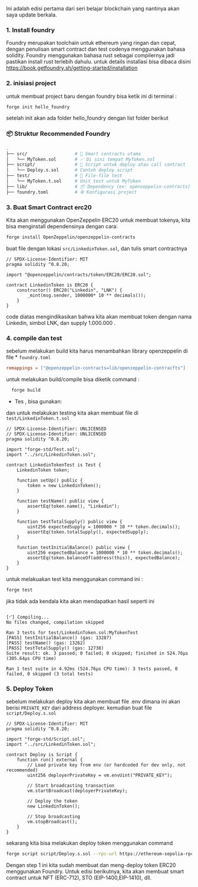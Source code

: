 Ini adalah edisi pertama dari seri belajar blockchain yang nantinya akan saya update berkala.

### 1. Install foundry

Foundry merupakan toolchain untuk ethereum yang ringan dan cepat, dengan penulisan smart contract dan test codenya menggunakan bahasa solidity.
Foundry menggunakan bahasa rust sebagai compilernya jadi pastikan install rust terlebih dahulu. untuk details installasi bisa dibaca disini <https://book.getfoundry.sh/getting-started/installation>

### 2. inisiasi project

untuk membuat project baru dengan foundry bisa ketik ini di terminal :

```bash
forge init hello_foundry
```

setelah init akan ada folder hello_foundry dengan list folder berikut

### 📦 Struktur Recommended Foundry

```bash
.
├── src/                  # 🧠 Smart contracts utama
│   └── MyToken.sol       # ✅ Di sini tempat MyToken.sol
├── script/               # 📜 Script untuk deploy atau call contract
│   └── Deploy.s.sol      # Contoh deploy script
├── test/                 # 🧪 File-file test
│   └── MyToken.t.sol     # Unit test untuk MyToken
├── lib/                  # 📦 Dependency (ex: openzeppelin-contracts)
├── foundry.toml          # ⚙️ Konfigurasi project
```

### 3. Buat Smart Contract erc20

Kita akan menggunakan OpenZeppelin ERC20 untuk membuat tokenya, kita bisa menginstall dependensinya dengan cara:

```bash
forge install OpenZeppelin/openzeppelin-contracts
```

buat file dengan lokasi  `src/LinkedinToken.sol`, dan tulis smart contractnya

```solidity
// SPDX-License-Identifier: MIT
pragma solidity ^0.8.20;

import "@openzeppelin/contracts/token/ERC20/ERC20.sol";

contract LinkedinToken is ERC20 {
    constructor() ERC20("Linkedin", "LNK") {
        _mint(msg.sender, 1000000* 10 ** decimals());
    }
}
```

code diatas mengindikasikan bahwa kita akan membuat token dengan nama Linkedin, simbol LNK, dan supply 1.000.000 .

### 4. compile dan test

sebelum melakukan build kita harus menambahkan library openzeppelin di file * `foundry.toml`

```toml
remappings = ["@openzeppelin-contracts=lib/openzeppelin-contracfts"]
```

untuk melakukan build/compile bisa diketik command :

```bash
  forge build
```

* Tes , bisa gunakan:

dan untuk melakukan testing kita akan membuat file  di `test/LinkedinToken.t.sol`

```solidity
// SPDX-License-Identifier: UNLICENSED
// SPDX-License-Identifier: UNLICENSED
pragma solidity ^0.8.20;

import "forge-std/Test.sol";
import "../src/LinkedinToken.sol";

contract LinkedinTokenTest is Test {
    LinkedinToken token;

    function setUp() public {
        token = new LinkedinToken();
    }

    function testName() public view {
        assertEq(token.name(), "Linkedin");
    }

    function testTotalSupply() public view {
        uint256 expectedSupply = 1000000 * 10 ** token.decimals();
        assertEq(token.totalSupply(), expectedSupply);
    }

    function testInitialBalance() public view {
        uint256 expectedBalance = 1000000 * 10 ** token.decimals();
        assertEq(token.balanceOf(address(this)), expectedBalance);
    }
}
```

untuk melakuakan test kita menggunakan command ini :

```bash
forge test
```

jika tidak ada kendala kita akan mendapatkan hasil seperti ini

```

[⠊] Compiling...
No files changed, compilation skipped

Ran 3 tests for test/LinkedinToken.sol:MyTokenTest
[PASS] testInitialBalance() (gas: 13287)
[PASS] testName() (gas: 13262)
[PASS] testTotalSupply() (gas: 12738)
Suite result: ok. 3 passed; 0 failed; 0 skipped; finished in 524.76µs (305.64µs CPU time)

Ran 1 test suite in 4.92ms (524.76µs CPU time): 3 tests passed, 0 failed, 0 skipped (3 total tests)
```

### 5. Deploy Token

sebelum melakukan deploy kita akan membuat file .env dimana ini akan berisi `PRIVATE_KEY` dari address deployer.
kemudian buat file `script/Deploy.s.sol`

```solidity
// SPDX-License-Identifier: MIT
pragma solidity ^0.8.20;

import "forge-std/Script.sol";
import "../src/LinkedinToken.sol";

contract Deploy is Script {
    function run() external {
        // Load private key from env (or hardcoded for dev only, not recommended)
        uint256 deployerPrivateKey = vm.envUint("PRIVATE_KEY");

        // Start broadcasting transaction
        vm.startBroadcast(deployerPrivateKey);

        // Deploy the token
        new LinkedinToken();

        // Stop broadcasting
        vm.stopBroadcast();
    }
}

```

sekarang kita bisa melakukan deploy token menggunakan command

```bash
forge script script/Deploy.s.sol --rpc-url https://ethereum-sepolia-rpc.publicnode.com --broadcast --verify -vvvv
```

Dengan step 1 ini kita sudah membuat dan meng-deploy token ERC20 menggunakan Foundry. Untuk edisi berikutnya, kita akan membuat smart contract untuk NFT (ERC-712), STO (EIP-1400,EIP-1410), dll. 